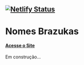 [![Netlify Status](https://api.netlify.com/api/v1/badges/868ae1db-1756-40c5-8938-6c7bdf4b0af0/deploy-status)](https://app.netlify.com/sites/nomebrazuka/deploys)
-----
# Nomes Brazukas

#### <a href="https://nomebrazuka.netlify.app/" target="_blank">Acesse o Site</a>

Em construção...
